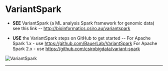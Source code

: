 # VariantSpark

* **SEE** VariantSpark (a ML analysis Spark framework for genomic data) see this link --
    http://bioinformatics.csiro.au/variantspark

* **USE** the VariantSpark steps on GitHub to get started --
    For Apache Spark 1.x - use https://github.com/BauerLab/VariantSpark
    For Apache Spark 2.x - use https://github.com/csirobigdata/variant-spark

![VariantSpark](https://github.com/lynnlangit/TeamTeri/blob/master/Images/Variant-Spark.png)

* * * 
